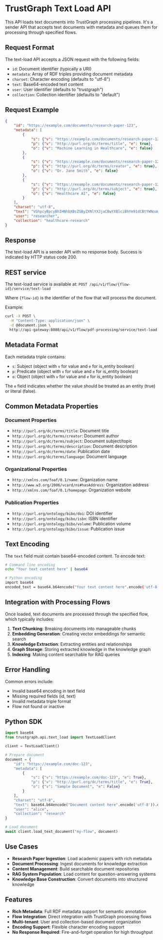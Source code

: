 # TrustGraph Text Load API

This API loads text documents into TrustGraph processing pipelines. It's a sender API 
that accepts text documents with metadata and queues them for processing through 
specified flows.

## Request Format

The text-load API accepts a JSON request with the following fields:
- `id`: Document identifier (typically a URI)
- `metadata`: Array of RDF triples providing document metadata
- `charset`: Character encoding (defaults to "utf-8")
- `text`: Base64-encoded text content
- `user`: User identifier (defaults to "trustgraph")
- `collection`: Collection identifier (defaults to "default")

## Request Example

```json
{
    "id": "https://example.com/documents/research-paper-123",
    "metadata": [
        {
            "s": {"v": "https://example.com/documents/research-paper-123", "e": true},
            "p": {"v": "http://purl.org/dc/terms/title", "e": true},
            "o": {"v": "Machine Learning in Healthcare", "e": false}
        },
        {
            "s": {"v": "https://example.com/documents/research-paper-123", "e": true},
            "p": {"v": "http://purl.org/dc/terms/creator", "e": true},
            "o": {"v": "Dr. Jane Smith", "e": false}
        },
        {
            "s": {"v": "https://example.com/documents/research-paper-123", "e": true},
            "p": {"v": "http://purl.org/dc/terms/subject", "e": true},
            "o": {"v": "Healthcare AI", "e": false}
        }
    ],
    "charset": "utf-8",
    "text": "VGhpcyBpcyBhIHNhbXBsZSByZXNlYXJjaCBwYXBlciBhYm91dCBtYWNoaW5lIGxlYXJuaW5nIGluIGhlYWx0aGNhcmUuLi4=",
    "user": "researcher",
    "collection": "healthcare-research"
}
```

## Response

The text-load API is a sender API with no response body. Success is indicated by HTTP status code 200.

## REST service

The text-load service is available at:
`POST /api/v1/flow/{flow-id}/service/text-load`

Where `{flow-id}` is the identifier of the flow that will process the document.

Example:
```bash
curl -X POST \
  -H "Content-Type: application/json" \
  -d @document.json \
  http://api-gateway:8080/api/v1/flow/pdf-processing/service/text-load
```

## Metadata Format

Each metadata triple contains:
- `s`: Subject (object with `v` for value and `e` for is_entity boolean)
- `p`: Predicate (object with `v` for value and `e` for is_entity boolean)
- `o`: Object (object with `v` for value and `e` for is_entity boolean)

The `e` field indicates whether the value should be treated as an entity (true) or literal (false).

## Common Metadata Properties

### Document Properties
- `http://purl.org/dc/terms/title`: Document title
- `http://purl.org/dc/terms/creator`: Document author
- `http://purl.org/dc/terms/subject`: Document subject/topic
- `http://purl.org/dc/terms/description`: Document description
- `http://purl.org/dc/terms/date`: Publication date
- `http://purl.org/dc/terms/language`: Document language

### Organizational Properties
- `http://xmlns.com/foaf/0.1/name`: Organization name
- `http://www.w3.org/2006/vcard/ns#hasAddress`: Organization address
- `http://xmlns.com/foaf/0.1/homepage`: Organization website

### Publication Properties
- `http://purl.org/ontology/bibo/doi`: DOI identifier
- `http://purl.org/ontology/bibo/isbn`: ISBN identifier
- `http://purl.org/ontology/bibo/volume`: Publication volume
- `http://purl.org/ontology/bibo/issue`: Publication issue

## Text Encoding

The `text` field must contain base64-encoded content. To encode text:

```bash
# Command line encoding
echo "Your text content here" | base64

# Python encoding
import base64
encoded_text = base64.b64encode("Your text content here".encode('utf-8')).decode('utf-8')
```

## Integration with Processing Flows

Once loaded, text documents are processed through the specified flow, which typically includes:

1. **Text Chunking**: Breaking documents into manageable chunks
2. **Embedding Generation**: Creating vector embeddings for semantic search
3. **Knowledge Extraction**: Extracting entities and relationships
4. **Graph Storage**: Storing extracted knowledge in the knowledge graph
5. **Indexing**: Making content searchable for RAG queries

## Error Handling

Common errors include:
- Invalid base64 encoding in text field
- Missing required fields (id, text)
- Invalid metadata triple format
- Flow not found or inactive

## Python SDK

```python
import base64
from trustgraph.api.text_load import TextLoadClient

client = TextLoadClient()

# Prepare document
document = {
    "id": "https://example.com/doc-123",
    "metadata": [
        {
            "s": {"v": "https://example.com/doc-123", "e": True},
            "p": {"v": "http://purl.org/dc/terms/title", "e": True},
            "o": {"v": "Sample Document", "e": False}
        }
    ],
    "charset": "utf-8",
    "text": base64.b64encode("Document content here".encode('utf-8')).decode('utf-8'),
    "user": "alice",
    "collection": "research"
}

# Load document
await client.load_text_document("my-flow", document)
```

## Use Cases

- **Research Paper Ingestion**: Load academic papers with rich metadata
- **Document Processing**: Ingest documents for knowledge extraction
- **Content Management**: Build searchable document repositories
- **RAG System Population**: Load content for question-answering systems
- **Knowledge Base Construction**: Convert documents into structured knowledge

## Features

- **Rich Metadata**: Full RDF metadata support for semantic annotation
- **Flow Integration**: Direct integration with TrustGraph processing flows
- **Multi-tenant**: User and collection-based document organization
- **Encoding Support**: Flexible character encoding support
- **No Response Required**: Fire-and-forget operation for high throughput